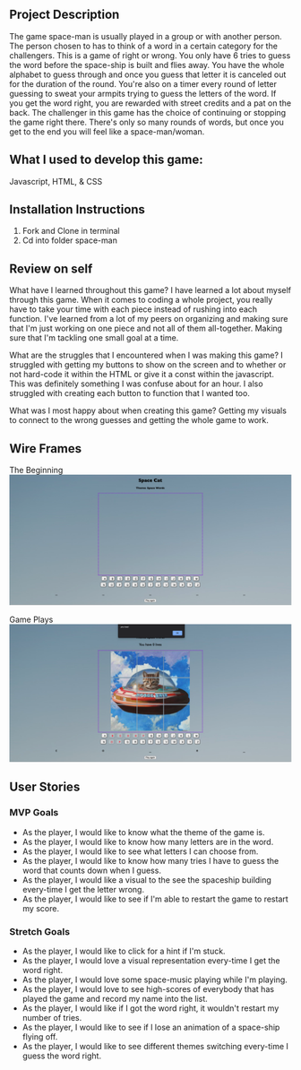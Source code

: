 ## Project Description

The game space-man is usually played in a group or with another person. The person chosen to has to think of a word in a certain category for the challengers. This is a game of right or wrong. You only have 6 tries to guess the word before the space-ship is built and flies away. You have the whole alphabet to guess through and once you guess that letter it is canceled out for the duration of the round. You're also on a timer every round of letter guessing to sweat your armpits trying to guess the letters of the word. If you get the word right, you are rewarded with street credits and a pat on the back. The challenger in this game has the choice of continuing or stopping the game right there. There's only so many rounds of words, but once you get to the end you will feel like a space-man/woman.

## What I used to develop this game:

Javascript,
HTML,
& CSS

## Installation Instructions

1. Fork and Clone in terminal 
2. Cd into folder space-man

## Review on self

What have I learned throughout this game?
    I have learned a lot about myself through this game. When it comes to coding a whole project, you really have to take your time with each piece instead of rushing into each function. I've learned from a lot of my peers on organizing and making sure that I'm just working on one piece and not all of them all-together. Making sure that I'm tackling one small goal at a time.

What are the struggles that I encountered when I was making this game?
    I struggled with getting my buttons to show on the screen and to whether or not hard-code it within the HTML or give it a const within the javascript. This was definitely something I was confuse about for an hour. I also struggled with creating each button to function that I wanted too. 

What was I most happy about when creating this game?
    Getting my visuals to connect to the wrong guesses and getting the whole game to work.

## Wire Frames

The Beginning
![BEGINNING OF PLAY](assets/beginingofgame.png)

Game Plays
![WHEN PLAYED](assets/whenlose.png)

## User Stories

### MVP Goals

- As the player, I would like to know what the theme of the game is.
- As the player, I would like to know how many letters are in the word.
- As the player, I would like to see what letters I can choose from.
- As the player, I would like to know how many tries I have to guess the word that counts down when I guess.
- As the player, I would like a visual to the see the spaceship building every-time I get the letter wrong.
- As the player, I would like to see if I'm able to restart the game to restart my score.

### Stretch Goals

- As the player, I would like to click for a hint if I'm stuck.
- As the player, I would love a visual representation every-time I get the word right.
- As the player, I would love some space-music playing while I'm playing.
- As the player, I would love to see high-scores of everybody that has played the game and record my name into the list.
- As the player, I would like if I got the word right, it wouldn't restart my number of tries.
- As the player, I would like to see if I lose an animation of a space-ship flying off.
- As the player, I would like to see different themes switching every-time I guess the word right. 